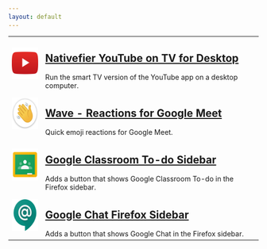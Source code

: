```yaml
---
layout: default
---
```


<table>
    <tr>
        <td>
            <img src="ytontv.png" height="64" />
        </td>
        <td>
            <h2><a href="https://mattruzzi.github.io/Nativefier-YouTube-on-TV-for-Desktop/">Nativefier YouTube on TV
                    for
                    Desktop</a></h2>
            Run the smart TV version of the YouTube app on a desktop computer.
        </td>
    </tr>
    <tr>
        <td>
            <img src="wave.png" height="64" />
        </td>
        <td>
            <h2><a href="https://mattruzzi.github.io/Wave-Extension/">Wave - Reactions for Google Meet</a></h2>
            Quick emoji reactions for Google Meet.
        </td>
    </tr>
    <tr>
        <td>
            <img src="classroom_sidebar.png" height="64" />
        </td>
        <td>
            <h2><a href="https://github.com/mattruzzi/Google-Classroom-To-do-Firefox-Sidebar">Google Classroom To-do
                    Sidebar</a></h2>
            Adds a button that shows Google Classroom To-do in the Firefox sidebar.
        </td>
    </tr>
    <tr>
        <td>
            <img src="chat_sidebar.png" height="64" />
        </td>
        <td>
            <h2><a href="https://github.com/mattruzzi/Google-Chat-Firefox-Sidebar">
                    Google Chat Firefox Sidebar</a></h2>
            Adds a button that shows Google Chat in the Firefox sidebar.
        </td>
    </tr>
</table>
